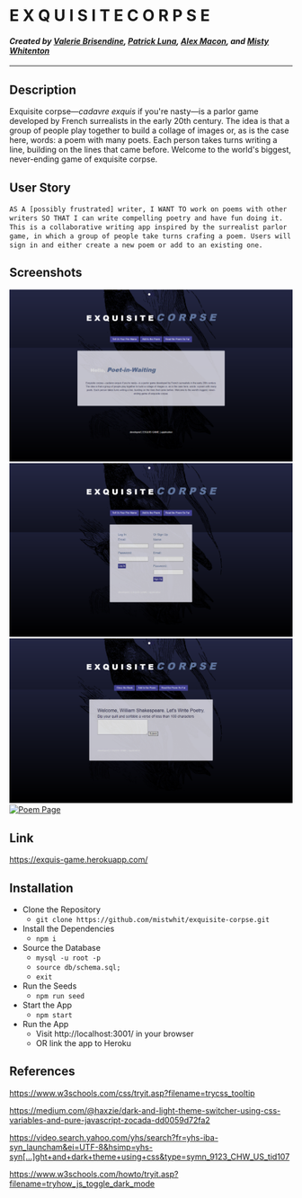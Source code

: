 # E X Q U I S I T E C O R P S E

#### *Created by [Valerie Brisendine](https://github.com/VbProglobyte), [Patrick Luna](https://github.com/Pluna41), [Alex Macon](https://github.com/alexdmacon), and [Misty Whitenton](https://github.com/mistwhit)*

---

## Description
Exquisite corpse—*cadavre exquis* if you're nasty—is a parlor game developed by French surrealists in the early 20th century. The idea is that a group of people play together to build a collage of images or, as is the case here, words: a poem with many poets. Each person takes turns writing a line, building on the lines that came before. Welcome to the world's biggest, never-ending game of exquisite corpse.

## User Story
```
AS A [possibly frustrated] writer, I WANT TO work on poems with other writers SO THAT I can write compelling poetry and have fun doing it.
This is a collaborative writing app inspired by the surrealist parlor game, in which a group of people take turns crafing a poem. Users will sign in and either create a new poem or add to an existing one. 
```

## Screenshots
[![Home Page](./seeds/src/homepage.png "Home")](https://exquis-game.herokuapp.com/)
[![Log In Page](./seeds/src/login.png "Log In")](https://exquis-game.herokuapp.com/login)
[![Writing Page](./seeds/src/write.png "Write")](https://exquis-game.herokuapp.com/write)
[![Poem Page](poem.png "Poem")](https://exquis-game.herokuapp.com/poem)

## Link
https://exquis-game.herokuapp.com/

## Installation  
- Clone the Repository
    - ```git clone https://github.com/mistwhit/exquisite-corpse.git``` 
- Install the Dependencies
    - ```npm i```
- Source the Database
    - ```mysql -u root -p```
    - ```source db/schema.sql;```
    - ```exit```
- Run the Seeds
    - ```npm run seed```
- Start the App
    - ```npm start```
- Run the App
    - Visit http://localhost:3001/ in your browser
    - OR link the app to Heroku

## References
https://www.w3schools.com/css/tryit.asp?filename=trycss_tooltip

https://medium.com/@haxzie/dark-and-light-theme-switcher-using-css-variables-and-pure-javascript-zocada-dd0059d72fa2

https://video.search.yahoo.com/yhs/search?fr=yhs-iba-syn_launcham&ei=UTF-8&hsimp=yhs-syn[…]ght+and+dark+theme+using+css&type=symn_9123_CHW_US_tid107

https://www.w3schools.com/howto/tryit.asp?filename=tryhow_js_toggle_dark_mode